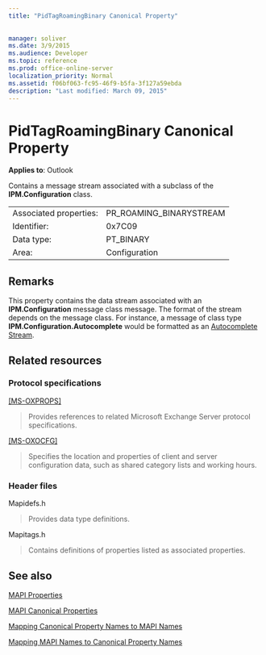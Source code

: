 ```yaml
---
title: "PidTagRoamingBinary Canonical Property"
 
 
manager: soliver
ms.date: 3/9/2015
ms.audience: Developer
ms.topic: reference
ms.prod: office-online-server
localization_priority: Normal
ms.assetid: f06bf063-fc95-46f9-b5fa-3f127a59ebda
description: "Last modified: March 09, 2015"
---
```


# PidTagRoamingBinary Canonical Property

  
  
**Applies to**: Outlook 
  
Contains a message stream associated with a subclass of the **IPM.Configuration** class. 
  
|||
|:-----|:-----|
|Associated properties:  <br/> |PR_ROAMING_BINARYSTREAM  <br/> |
|Identifier:  <br/> |0x7C09  <br/> |
|Data type:  <br/> |PT_BINARY  <br/> |
|Area:  <br/> |Configuration  <br/> |
   
## Remarks

This property contains the data stream associated with an **IPM.Configuration** message class message. The format of the stream depends on the message class. For instance, a message of class type **IPM.Configuration.Autocomplete** would be formatted as an [Autocomplete Stream](autocomplete-stream.md).
  
## Related resources

### Protocol specifications

[[MS-OXPROPS]](http://msdn.microsoft.com/library/f6ab1613-aefe-447d-a49c-18217230b148%28Office.15%29.aspx)
  
> Provides references to related Microsoft Exchange Server protocol specifications.
    
[[MS-OXOCFG]](http://msdn.microsoft.com/library/7d466dd5-c156-4da9-9a01-75c78e7e1a67%28Office.15%29.aspx)
  
> Specifies the location and properties of client and server configuration data, such as shared category lists and working hours.
    
### Header files

Mapidefs.h
  
> Provides data type definitions.
    
Mapitags.h
  
> Contains definitions of properties listed as associated properties.
    
## See also



[MAPI Properties](mapi-properties.md)
  
[MAPI Canonical Properties](mapi-canonical-properties.md)
  
[Mapping Canonical Property Names to MAPI Names](mapping-canonical-property-names-to-mapi-names.md)
  
[Mapping MAPI Names to Canonical Property Names](mapping-mapi-names-to-canonical-property-names.md)

